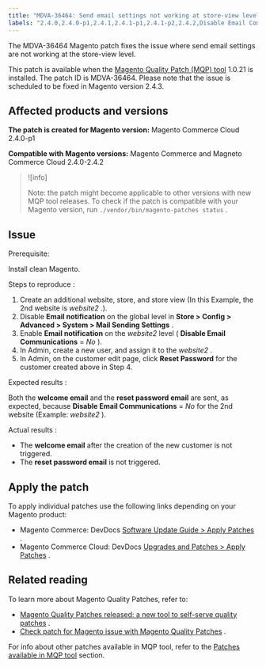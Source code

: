 ```yaml
---
title: "MDVA-36464: Send email settings not working at store-view level"
labels: "2.4.0,2.4.0-p1,2.4.1,2.4.1-p1,2.4.1-p2,2.4.2,Disable Email Communications,MQP 1.0.21,MQP patches,Magento Commerce,Magento Commerce Cloud,Magento Quality Patches,reset password email,send email settings,store,welcome email"
---
```


The MDVA-36464 Magento patch fixes the issue where send email settings are not working at the store-view level.

This patch is available when the [Magento Quality Patch (MQP) tool](https://support.magento.com/hc/en-us/articles/360047139492) 1.0.21 is installed. The patch ID is MDVA-36464. Please note that the issue is scheduled to be fixed in Magento version 2.4.3.

## Affected products and versions

 **The patch is created for Magento version:** Magento Commerce Cloud 2.4.0-p1

 **Compatible with Magento versions:** Magento Commerce and Magneto Commerce Cloud 2.4.0-2.4.2

>![info]
>
>Note: the patch might become applicable to other versions with new MQP tool releases. To check if the patch is compatible with your Magento version, run `./vendor/bin/magento-patches status` .

## Issue

 <span class="wysiwyg-underline">Prerequisite:</span> 

Install clean Magento.

 <span class="wysiwyg-underline">Steps to reproduce</span> :

1. Create an additional website, store, and store view (In this Example, the 2nd website is *website2* .).
1. Disable **Email notification** on the global level in **Store > Config > Advanced > System > Mail Sending Settings** .
1. Enable **Email notification** on the *website2* level ( **Disable Email Communications** = *No* ).
1. In Admin, create a new user, and assign it to the *website2* .
1. In Admin, on the customer edit page, click **Reset Password** for the customer created above in Step 4.

 <span class="wysiwyg-underline">Expected results</span> :

Both the **welcome email** and the **reset password email** are sent, as expected, because **Disable Email Communications** = *No* for the 2nd website (Example: *website2* ).

 <span class="wysiwyg-underline">Actual results</span> :

* The **welcome email** after the creation of the new customer is not triggered.
* The **reset password email** is not triggered.

## Apply the patch

To apply individual patches use the following links depending on your Magento product:

* Magento Commerce: DevDocs [Software Update Guide > Apply Patches](https://devdocs.magento.com/guides/v2.4/comp-mgr/patching.html) .
* Magento Commerce Cloud: DevDocs [Upgrades and Patches > Apply Patches](https://devdocs.magento.com/cloud/project/project-patch.html) .

## Related reading

To learn more about Magento Quality Patches, refer to:

* [Magento Quality Patches released: a new tool to self-serve quality patches](https://support.magento.com/hc/en-us/articles/360047139492) .
* [Check patch for Magento issue with Magento Quality Patches](https://support.magento.com/hc/en-us/articles/360047125252) .

For info about other patches available in MQP tool, refer to the [Patches available in MQP tool](https://support.magento.com/hc/en-us/sections/360010506631-Patches-available-in-MQP-tool-) section.